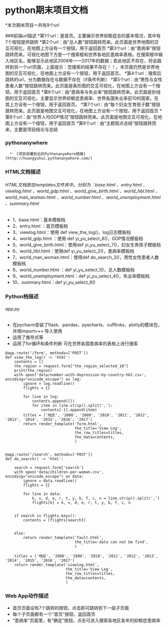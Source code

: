 # python期末项目文档
*本次期末项目一共有9个url

###前端url描述
*第1个url：是首页。主要展示世界抑郁症总的基本情况，其中有7个按钮提供跳转
*第2个url：由“总人数”按钮跳转而来。此页面是世界地图的交互可视化，在地图上方设有一个按钮，用于返回首页
*第3个url：由“患病率”按钮跳转而来。可视化地图下方是一个搜索框和世界各地区患病率表格。在搜索框中输入地区名，能够显示此地区2008年——2017年的数据；若此地区不存在，将会跳转到另一个url页面，上面提示：您搜索的结果不存在！！。本页面仍然是世界地图的交互可视化，在地图上方设有一个按钮，用于返回首页。
*第4个url：搜索后跳转的url，分为数据存在与数据不存在（if条件判断）
*第5个url：由“男性与女性患者人数”按钮跳转而来。此页面是条形图的交互可视化，在地图上方设有一个按钮，用于返回首页
*第6个url：由“患病率与失业率”按钮跳转而来。此页面是折线图的交互可视化，主要显示世界抑郁症患病率、世界各国失业率前10的国家。在其上方设有一个按钮，用于返回首页。
*第7个url：由“每个妇女生育孩子数”按钮跳转而来。此页面是地图交互可视化，在地图上方设有一个按钮，用于返回首页
*第8个url：由“世界人均GDP情况”按钮跳转而来。此页面是地图交互可视化，在地图上方设有一个按钮，用于返回首页
*第9个url：由“主题观点总结”按钮跳转而来，主要是项目结论与总结

### pythonanywhere
      *  [项目部署到云的Pythonanywhere链接](http://huangyuhui.pythonanywhere.com/) 


### HTML文档描述
###### HTML文档放在templates文件夹中。分别为：base.html 、entry.html 、viewlog.html 、world_gdp.html 、world_give_birth.html 、world_hbl.html 、world_man_woman.html 、world_number.html 、world_unemployment.html 、summary.html

* 1、base.html：基本模板档
* 2、entry.html ：首页模板档
* 3、viewlog.html：使用 def view_the_log()，log日志模板档
* 4、world_gdp.html ：使用 def yi_yu_select_8()，GDP情况模板档
* 5、world_give_birth.html：使用def yi_yu_select_7()，妇女生育孩子模板档
* 6、world_hbl.html：使用def yi_yu_select_2()，患病率模板档
* 7、world_man_woman.html：使用def do_search_3()，男性女性患者人数模板档
* 8、world_number.html ：def yi_yu_select_1()，总人数模板档
* 9、world_unemployment.html：def yi_yu_select_4()，失业率模板档
* 10、summary.html：def yi_yu_select_9()



### Python档描述
###### app.py
* 在pycharm安装了flask、pandas、pyecharts、cufflinks、plotly的模块包，并用import××× 导入使用
* 运用了推导式等
* 运用了for循环和条件判断 可在世界各国患病率的表格上进行搜索
```
@app.route('/form', methods=['POST'])
def view_the_log() -> 'html':
    contents = []
    the_region = request.form["the_region_selected_10"]
    print(the_region)
    with open('data/number-with-depression-by-country-hbl.csv', encoding="unicode_escape") as log:
        ignore = log.readline()
        flights = {}

        for line in log:
            contents.append([])
            for item in line.strip().split(','):
                contents[-1].append(item)
        titles = ('地区', '2008', '2009', '2010', '2011', '2012', '2013', '2014', '2015', '2016', '2017')
        return render_template('form.html',
                               the_title='View Log',
                               the_row_titles=titles,
                               the_data=contents,
                               )


@app.route('/search', methods=['POST'])
def do_search() -> 'html':

    search = request.form['search']
    with open('data/children-per-woman.csv', encoding="unicode_escape") as data:
        ignore = data.readline()
        flights = {}

        for line in data:
            k, v, d, e, r, t, y, b, f, c, n = line.strip().split(',')
            flights[k] = k, v, d, e, r, t, y, b, f, c, n
            

    if search in flights.keys():
        contents = [flights[search]]


    else:
        return render_template('fault.html',
                               the_title='data can not be find',
                               )

    titles = ('地区', '2008', '2009', '2010', '2011', '2012', '2013', '2014', '2015', '2016', '2017')
    return render_template('viewlog.html',
                           the_title='View Log',
                           the_row_titles=titles,
                           the_data=contents,
                           )
```

### Web App动作描述
* 首页页面设有7个跳转的按钮，点击即可跳转到下一级子页面
* 每个子页面都有一个“首页”按钮，返回首页
* “患病率”页面里，有“确定”按钮，点击可进入搜索各地区各年的抑郁症患病率